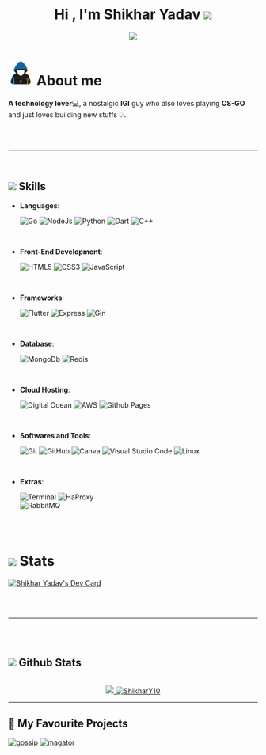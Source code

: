 <h1 align="center"><b>Hi , I'm Shikhar Yadav </b><img src="https://media.giphy.com/media/hvRJCLFzcasrR4ia7z/giphy.gif" width="35"></h1>

<p align="center">
  <a href="https://github.com/DenverCoder1/readme-typing-svg"><img src="https://readme-typing-svg.herokuapp.com?font=Time+New+Roman&color=cyan&size=25&center=true&vCenter=true&width=660&height=100&lines=Backend+Developer+|+Flutter+|+System+Design,;Bachelors+Of+Computer+Application;India"></a>
</p>

# <picture><img src = "https://github.com/0xAbdulKhalid/0xAbdulKhalid/raw/main/assets/mdImages/about_me.gif" width = 50px></picture> **About me**

**A technology lover**💻, a nostalgic **IGI** guy who also loves playing **CS-GO** and just loves building new stuffs 💡.

<br>
<br>

---

<br>

## <img src="https://media2.giphy.com/media/QssGEmpkyEOhBCb7e1/giphy.gif?cid=ecf05e47a0n3gi1bfqntqmob8g9aid1oyj2wr3ds3mg700bl&rid=giphy.gif" width ="25"><b> Skills</b>


<p align="center">

- **Languages**:
    
    ![Go](https://img.shields.io/badge/Go%20-%232370ED.svg?style=for-the-badge&logo=go&logoColor=white)
    ![NodeJs](https://img.shields.io/badge/Node.Js%20-%232370ED.svg?style=for-the-badge&logo=node.js&logoColor=white)
    ![Python](https://img.shields.io/badge/Python%20-%2314354C.svg?style=for-the-badge&logo=python&logoColor=white)
    ![Dart](https://img.shields.io/badge/Dart%20-%2300599C.svg?style=for-the-badge&logo=Dart&logoColor=white)
    ![C++](https://img.shields.io/badge/C++%20-%2300599C.svg?style=for-the-badge&logo=c%2B%2B&logoColor=white)

<br>   
    
- **Front-End Development**:

   ![HTML5](https://img.shields.io/badge/HTML5%20-%23E34F26.svg?style=for-the-badge&logo=html5&logoColor=white)
   ![CSS3](https://img.shields.io/badge/CSS%20-%231572B6.svg?style=for-the-badge&logo=css3&logoColor=white)
   ![JavaScript](https://img.shields.io/badge/JavaScript%20-%23F7DF1E.svg?style=for-the-badge&logo=javascript&logoColor=black)

<br>

- **Frameworks**:

    ![Flutter](https://img.shields.io/badge/Flutter%20-%23327FC7.svg?style=for-the-badge&logo=flutter&logoColor=white)
    ![Express](https://img.shields.io/badge/Express%20-%23ECD53F.svg?style=for-the-badge&logo=express&logoColor=black)
    ![Gin](https://img.shields.io/badge/gin-%23F05033.svg?style=for-the-badge&logo=go&logoColor=white)

<br>

- **Database**:

    ![MongoDb](https://img.shields.io/badge/MongoDb%20-%2300599C.svg?style=for-the-badge&logo=mongodb&logoColor=green)
    ![Redis](https://img.shields.io/badge/Redis%20-%23000.svg?style=for-the-badge&logo=redis&logoColor=red)

<br>

- **Cloud Hosting**:

    ![Digital Ocean](https://img.shields.io/badge/Digital%20Ocean-%23F7DF1E.svg?style=for-the-badge&logo=DigitalOcean&logoColor=black)
    ![AWS](https://img.shields.io/badge/Amazon%20AWS-%237D929E.svg?style=for-the-badge&logo=AmazonAWS&logoColor=yellow)
    ![Github Pages](https://img.shields.io/badge/GitHub%20Pages-%23327FC7.svg?style=for-the-badge&logo=github&logoColor=black)
    
    
<br>

- **Softwares and Tools**:

    ![Git](https://img.shields.io/badge/git-%23F05033.svg?style=for-the-badge&logo=git&logoColor=white)
    ![GitHub](https://img.shields.io/badge/github-%23121011.svg?style=for-the-badge&logo=github&logoColor=white)
    ![Canva](https://img.shields.io/badge/canva-%234285F4.svg?style=for-the-badge&logo=canva&logoColor=white)
    ![Visual Studio Code](https://img.shields.io/badge/Visual%20Studio%20Code-0078d7.svg?style=for-the-badge&logo=visual-studio-code&logoColor=white)
    ![Linux](https://img.shields.io/badge/Linux-FCC624?style=for-the-badge&logo=linux&logoColor=black) 

<br>

- **Extras**:

    ![Terminal](https://img.shields.io/badge/Terminal-%23054020?style=for-the-badge&logo=gnu-bash&logoColor=white)
    ![HaProxy](https://img.shields.io/badge/Haproxy-%23000000.svg?style=for-the-badge&logo=headspace&logoColor=white)   
    ![RabbitMQ](https://img.shields.io/badge/RabbitMQ-%23ffff.svg?style=for-the-badge&logo=rabbitmq&logoColor=orange) 


</p>

<br>
<br>

# <picture><img src = "daily_dev_logo.png" width = 50px></picture> **Stats**

<a href="https://app.daily.dev/shikharcode"><img src="https://api.daily.dev/devcards/24e23ecb0e37434281d60dbbd17e0439.png?r=5n2" width="300" alt="Shikhar Yadav's Dev Card"/></a>

<br>
<br>

---

<br>
<br>

## <img src="https://media.giphy.com/media/iY8CRBdQXODJSCERIr/giphy.gif" width="35"><b> Github Stats </b>

<br>

<div align="center">

<a href="https://github.com/ShikharY10/">
  <img src="https://github-readme-stats.vercel.app/api?username=ShikharY10&include_all_commits=true&count_private=true&show_icons=true&line_height=20&title_color=7A7ADB&icon_color=2234AE&text_color=D3D3D3&bg_color=0,000000,130F40" width="450"/>
  <img src="https://github-readme-stats.vercel.app/api/top-langs/?username=ShikharY10&layout=compact&langs_count=12&theme=cobalt" width="450"  alt="ShikharY10"/>

</a>
</div>

---

## 📘 My Favourite Projects

<p align="left">
  <a href="https://github.com/ShikharY10/gossip"><img width="282" src="https://denvercoder1-github-readme-stats.vercel.app/api/pin/?username=ShikharY10&repo=Gossip&theme=react&bg_color=1F222E&title_color=F85D7F&icon_color=F8D866&hide_border=true&show_icons=false" alt="gossip"></a>
  <a href="https://github.com/ShikharY10/magator"><img width="282" src="https://denvercoder1-github-readme-stats.vercel.app/api/pin/?username=ShikharY10&repo=magator&hide_border=true&bg_color=1F222E&title_color=F85D7F&icon_color=F8D866&theme=react&show_icons=false" alt="magator"></a>
</p>
